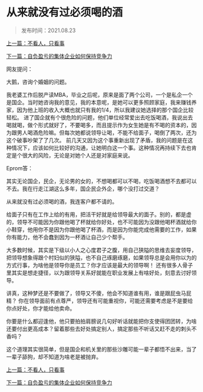 # 从来就没有过必须喝的酒
>
>发布时间：2021.08.23

[上一篇：不看人，只看事](work/article73)

[下一篇：自负盈亏的集体企业如何保持竞争力](/work/article75)

网友提问：

大鹅，咨询个婚姻的问题。

 我老婆工作后脱产读MBA，毕业之后呢，原来是面了两个公司，一个是私企一个是国企。当时她咨询我的意见，我的本意呢，是她可以更多照顾家庭，我来赚钱养家，因为他上班的收入大概也就只有我的1/4，所以我建议她选择的那个国企比较轻松。 进了国企就有个很危险的问题，他们单位经常爱出去吃饭喝酒，我说出去喝就喝，做个形式就好了，不要喝多，而且提示作为女生她是有不喝的资本的，因为跟男人喝酒危险嘛。但每次她都说领导让喝，不能不给面子，喝倒了两次，还为这个破事吵架了了几次。 前几天又因为这个事重新出现了矛盾，我的问题是在这种情况下，应该如何比较好的沟通，让她明白这一个事。这种情况再持续下去也肯定是个很大的风险，无论是对她个人还是对家庭来说。

Eprom答：

其实无论国企，民企，无论男的女的，不想喝都可以不喝，吃饭喝酒想不去都可以不去。我在行走江湖这么多年，国企民企外企，哪个没打过交道？

从来就没有过必须喝的酒，我连客户都不请的。 

给面子只有在工作上给的有用，把活干好就是给领导最大的面子。别的，都是虚的，领导不可能因为你跟他喝了杯就给你好处，也不可能因为没跟他喝杯酒就给你小鞋穿，他用你不是因为你跟他喝了杯酒，而是因为你能完成他需要的工作，如果你有能力，他不会蠢到因为一杯酒让自己少个帮手。 

大多数时候，其实是下级以小人之心度君子之腹，用自己狭隘的思维去妄度领导，把领导想象得跟个村妇似的狭隘，也不自己琢磨琢磨，如果领导总是会用你以为的方式行事，为啥他是领导你是员工？你才应该是最大的领导啊！ 还有很多人骨子里其实是想走捷径，以为跟领导关系好就能在职业发展上有啥好处，刻意去讨好领导。

讲真，这种梦还是不要做了，领导又不傻，他会不知道谁有用，谁是跟屁虫马屁精？ 你在领导面前有点尊严，领导还有可能重视你，可能还需要考虑是不是要给你点好处，你才能给他卖命。 

你要是什么都迎逢他，他只要拍拍肩膀说几句好听话就能把你支使得团团转，为啥还要付出更高成本？留着那些去好处搞定别人，搞定那些不听话又赶不走的刺头不香吗？ 

这个道理其实很简单，但是国企和机关里的那些沙雕可能一辈子都悟不出来，当了一辈子舔狗，却不知道为啥老是被抛弃。

[上一篇：不看人，只看事](work/article73)

[下一篇：自负盈亏的集体企业如何保持竞争力](/work/article75)

